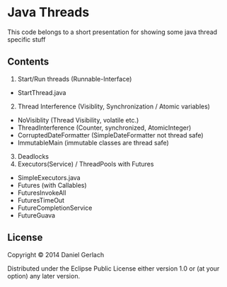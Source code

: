 # Java Threads

This code belongs to a short presentation for showing some java thread specific stuff

## Contents

1. Start/Run threads (Runnable-Interface)
  * StartThread.java
2. Thread Interference (Visiblity, Synchronization / Atomic variables)
  * NoVisiblity (Thread Visibility, volatile etc.)
  * ThreadInterference (Counter, synchronized, AtomicInteger)
  * CorruptedDateFormatter (SimpleDateFormatter not thread safe)
  * ImmutableMain (immutable classes are thread safe)
3. Deadlocks
4. Executors(Service) / ThreadPools with Futures
  * SimpleExecutors.java
  * Futures (with Callables)
  * FuturesInvokeAll
  * FuturesTimeOut
  * FutureCompletionService
  * FutureGuava


## License

Copyright © 2014 Daniel Gerlach

Distributed under the Eclipse Public License either version 1.0 or (at
your option) any later version.
